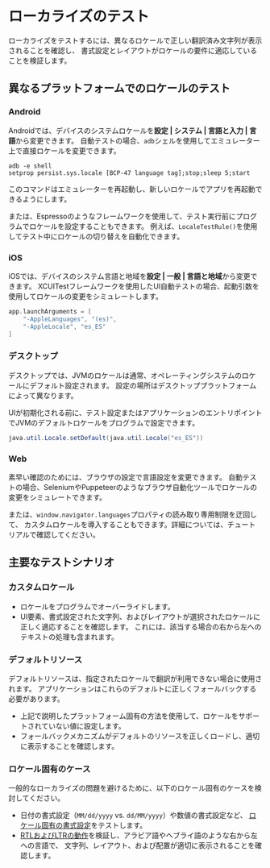 # ローカライズのテスト
<show-structure depth="2"/>

ローカライズをテストするには、異なるロケールで正しい翻訳済み文字列が表示されることを確認し、
書式設定とレイアウトがロケールの要件に適応していることを検証します。

## 異なるプラットフォームでのロケールのテスト

### Android

Androidでは、デバイスのシステムロケールを**設定 | システム | 言語と入力 | 言語**から変更できます。
自動テストの場合、`adb`シェルを使用してエミュレーター上で直接ロケールを変更できます。

```shell
adb -e shell
setprop persist.sys.locale [BCP-47 language tag];stop;sleep 5;start
```

このコマンドはエミュレーターを再起動し、新しいロケールでアプリを再起動できるようにします。

または、Espressoのようなフレームワークを使用して、テスト実行前にプログラムでロケールを設定することもできます。
例えば、`LocaleTestRule()`を使用してテスト中にロケールの切り替えを自動化できます。

### iOS

iOSでは、デバイスのシステム言語と地域を**設定 | 一般 | 言語と地域**から変更できます。
XCUITestフレームワークを使用したUI自動テストの場合、起動引数を使用してロケールの変更をシミュレートします。

```swift
app.launchArguments = [
    "-AppleLanguages", "(es)",
    "-AppleLocale", "es_ES"
]
```

### デスクトップ

デスクトップでは、JVMのロケールは通常、オペレーティングシステムのロケールにデフォルト設定されます。
設定の場所はデスクトッププラットフォームによって異なります。

UIが初期化される前に、テスト設定またはアプリケーションのエントリポイントでJVMのデフォルトロケールをプログラムで設定できます。

```java
java.util.Locale.setDefault(java.util.Locale("es_ES"))
``` 

### Web

素早い確認のためには、ブラウザの設定で言語設定を変更できます。
自動テストの場合、SeleniumやPuppeteerのようなブラウザ自動化ツールでロケールの変更をシミュレートできます。

または、`window.navigator.languages`プロパティの読み取り専用制限を迂回して、
カスタムロケールを導入することもできます。詳細については、[](compose-resource-environment.md)チュートリアルで確認してください。

## 主要なテストシナリオ

### カスタムロケール

*   ロケールをプログラムでオーバーライドします。
*   UI要素、書式設定された文字列、およびレイアウトが選択されたロケールに正しく適応することを確認します。
    これには、該当する場合の右から左へのテキストの処理も含まれます。

### デフォルトリソース

デフォルトリソースは、指定されたロケールで翻訳が利用できない場合に使用されます。
アプリケーションはこれらのデフォルトに正しくフォールバックする必要があります。

*   上記で説明したプラットフォーム固有の方法を使用して、ロケールをサポートされていない値に設定します。
*   フォールバックメカニズムがデフォルトのリソースを正しくロードし、適切に表示することを確認します。

### ロケール固有のケース

一般的なローカライズの問題を避けるために、以下のロケール固有のケースを検討してください。

*   日付の書式設定（`MM/dd/yyyy` vs. `dd/MM/yyyy`）や数値の書式設定など、
    [ロケール固有の書式設定](compose-regional-format.md)をテストします。
*   [RTLおよびLTRの動作](compose-rtl.md)を検証し、アラビア語やヘブライ語のような右から左への言語で、
    文字列、レイアウト、および配置が適切に表示されることを確認します。